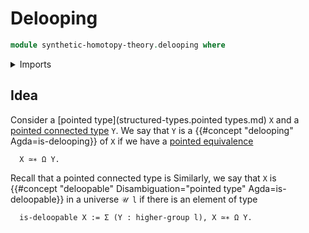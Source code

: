 # Delooping

```agda
module synthetic-homotopy-theory.delooping where
```

<details><summary>Imports</summary>

```agda

```

</details>

## Idea

Consider a [pointed type](structured-types.pointed types.md) `X` and a [pointed connected type](higher-group-theory.higher-groups.md) `Y`. We say that `Y` is a {{#concept "delooping" Agda=is-delooping}} of `X` if we have a [pointed equivalence](structured-types.pointed-equivalences.md)

```text
  X ≃∗ Ω Y.
```

Recall that a pointed connected type is
Similarly, we say that `X` is {{#concept "deloopable" Disambiguation="pointed type" Agda=is-deloopable}} in a universe `𝒰 l` if there is an element of type

```text
  is-deloopable X := Σ (Y : higher-group l), X ≃∗ Ω Y.
```
